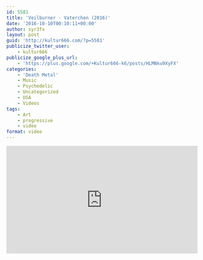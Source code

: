 ```yaml
---
id: 5581
title: 'Veilburner - Vaterchen (2016)'
date: '2016-10-10T00:10:11+00:00'
author: syr3fx
layout: post
guid: 'http://kultur666.com/?p=5581'
publicize_twitter_user:
    - kultur666
publicize_google_plus_url:
    - 'https://plus.google.com/+Kultur666-k6/posts/HLMNku9XyFX'
categories:
    - 'Death Metal'
    - Music
    - Psychedelic
    - Uncategorized
    - USA
    - Videos
tags:
    - Art
    - progressive
    - video
format: video
---
```


<iframe allow="accelerometer; autoplay; clipboard-write; encrypted-media; gyroscope; picture-in-picture; web-share" allowfullscreen="" frameborder="0" height="281" loading="lazy" src="https://www.youtube.com/embed/3tR8SNN4SIQ?feature=oembed" title="Veilburner-Vaterchen" width="500"></iframe>